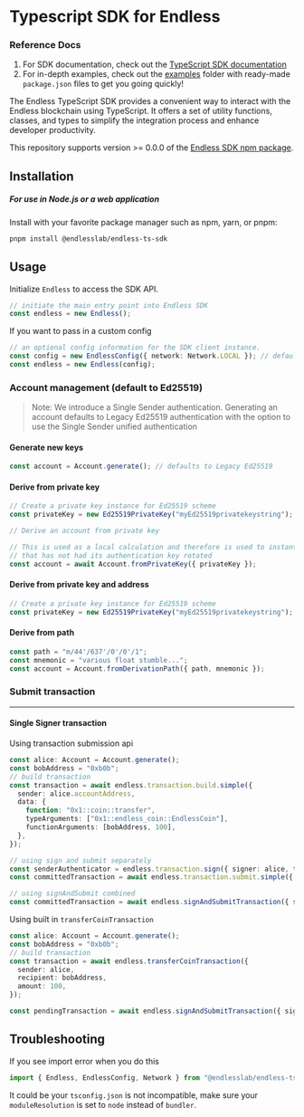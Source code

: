 # Typescript SDK for Endless

### Reference Docs
 1. For SDK documentation, check out the [TypeScript SDK documentation](https://docs.endless.link/endless/devbuild/build/endless-sdks/typescript-sdk/)
 2. For in-depth examples, check out the [examples](./examples) folder with ready-made `package.json` files to get you going quickly!


The Endless TypeScript SDK provides a convenient way to interact with the Endless blockchain using TypeScript. It offers a set of utility functions, classes, and types to simplify the integration process and enhance developer productivity.

This repository supports version >= 0.0.0 of the [Endless SDK npm package](https://www.npmjs.com/package/@endlesslab/endless-ts-sdk).

## Installation

##### For use in Node.js or a web application

Install with your favorite package manager such as npm, yarn, or pnpm:

```bash
pnpm install @endlesslab/endless-ts-sdk
```
## Usage

Initialize `Endless` to access the SDK API.

```ts
// initiate the main entry point into Endless SDK
const endless = new Endless();
```

If you want to pass in a custom config

```ts
// an optional config information for the SDK client instance.
const config = new EndlessConfig({ network: Network.LOCAL }); // default network is devnet
const endless = new Endless(config);
```

### Account management (default to Ed25519)

> Note: We introduce a Single Sender authentication. Generating an account defaults to Legacy Ed25519 authentication with the option to use the Single Sender unified authentication

#### Generate new keys

```ts
const account = Account.generate(); // defaults to Legacy Ed25519
```

#### Derive from private key

```ts
// Create a private key instance for Ed25519 scheme
const privateKey = new Ed25519PrivateKey("myEd25519privatekeystring");

// Derive an account from private key

// This is used as a local calculation and therefore is used to instantiate an `Account`
// that has not had its authentication key rotated
const account = await Account.fromPrivateKey({ privateKey });
```

#### Derive from private key and address

```ts
// Create a private key instance for Ed25519 scheme
const privateKey = new Ed25519PrivateKey("myEd25519privatekeystring");
```

#### Derive from path

```ts
const path = "m/44'/637'/0'/0'/1";
const mnemonic = "various float stumble...";
const account = Account.fromDerivationPath({ path, mnemonic });
```

### Submit transaction

---

#### Single Signer transaction

Using transaction submission api

```ts
const alice: Account = Account.generate();
const bobAddress = "0xb0b";
// build transaction
const transaction = await endless.transaction.build.simple({
  sender: alice.accountAddress,
  data: {
    function: "0x1::coin::transfer",
    typeArguments: ["0x1::endless_coin::EndlessCoin"],
    functionArguments: [bobAddress, 100],
  },
});

// using sign and submit separately
const senderAuthenticator = endless.transaction.sign({ signer: alice, transaction });
const committedTransaction = await endless.transaction.submit.simple({ transaction, senderAuthenticator });

// using signAndSubmit combined
const committedTransaction = await endless.signAndSubmitTransaction({ signer: alice, transaction });
```

Using built in `transferCoinTransaction`

```ts
const alice: Account = Account.generate();
const bobAddress = "0xb0b";
// build transaction
const transaction = await endless.transferCoinTransaction({
  sender: alice,
  recipient: bobAddress,
  amount: 100,
});

const pendingTransaction = await endless.signAndSubmitTransaction({ signer: alice, transaction });
```

## Troubleshooting

If you see import error when you do this

```typescript
import { Endless, EndlessConfig, Network } from "@endlesslab/endless-ts-sdk";
```

It could be your `tsconfig.json` is not incompatible, make sure your `moduleResolution` is set to `node` instead of `bundler`.
